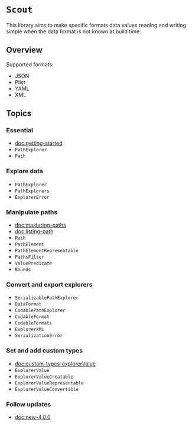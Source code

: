 # ``Scout``

This library aims to make specific formats data values reading and writing simple when the data format is not known at build time.

## Overview

Supported formats:
- JSON
- Plist
- YAML
- XML

## Topics

### Essential
- <doc:getting-started>
- ``PathExplorer``
- ``Path``

### Explore data

- ``PathExplorer``
- ``PathExplorers``
- ``ExplorerError``

### Manipulate paths

- <doc:mastering-paths>
- <doc:listing-path>
- ``Path``
- ``PathElement``
- ``PathElementRepresentable``
- ``PathsFilter``
- ``ValuePredicate``
- ``Bounds``

### Convert and export explorers

- ``SerializablePathExplorer``
- ``DataFormat``
- ``CodablePathExplorer``
- ``CodableFormat``
- ``CodableFormats``
- ``ExplorerXML``
- ``SerializationError``

### Set and add custom types

- <doc:custom-types-explorerValue>
- ``ExplorerValue``
- ``ExplorerValueCreatable``
- ``ExplorerValueRepresentable``
- ``ExplorerValueConvertible``

### Follow updates
- <doc:new-4.0.0>
